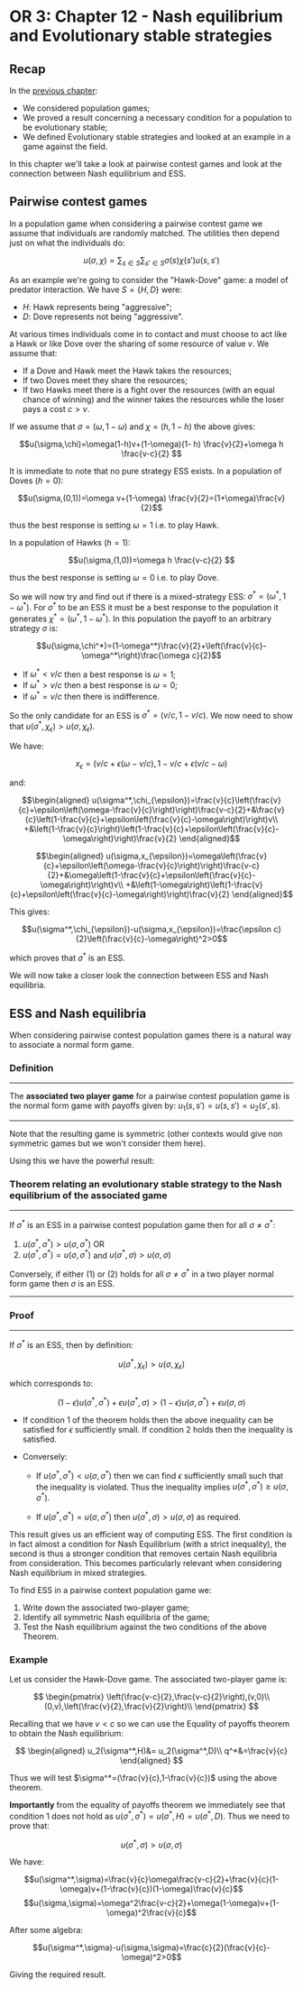 # OR 3: Chapter 12 - Nash equilibrium and Evolutionary stable strategies

## Recap

In the [previous chapter](Chapter_11_Population_Games_and_Evolutionary_stable_strategies.md):

- We considered population games;
- We proved a result concerning a necessary condition for a population to be evolutionary stable;
- We defined Evolutionary stable strategies and looked at an example in a game against the field.

In this chapter we'll take a look at pairwise contest games and look at the connection between Nash equilibrium and ESS.

## Pairwise contest games

In a population game when considering a pairwise contest game we assume that individuals are randomly matched. The utilities then depend just on what the individuals do:

$$u(\sigma,\chi)=\sum_{s\in S}\sum_{s'\in S}\sigma(s)\chi(s')u(s,s')$$

As an example we're going to consider the "Hawk-Dove" game: a model of predator interaction. We have $S=\{H,D\}$ were:

- $H$: Hawk represents being "aggressive";
- $D$: Dove represents not being "aggressive".

At various times individuals come in to contact and must choose to act like a Hawk or like Dove over the sharing of some resource of value $v$. We assume that:

- If a Dove and Hawk meet the Hawk takes the resources;
- If two Doves meet they share the resources;
- If two Hawks meet there is a fight over the resources (with an equal chance of winning) and the winner takes the resources while the loser pays a cost $c>v$.

If we assume that $\sigma=(\omega,1-\omega)$ and $\chi=(h,1-h)$ the above gives:

$$u(\sigma,\chi)=\omega(1-h)v+(1-\omega)(1- h) \frac{v}{2}+\omega h \frac{v-c}{2} $$

It is immediate to note that no pure strategy ESS exists. In a population of Doves ($h=0$):

$$u(\sigma,(0,1))=\omega v+(1-\omega) \frac{v}{2}=(1+\omega)\frac{v}{2}$$

thus the best response is setting $\omega=1$ i.e. to play Hawk.

In a population of Hawks ($h=1$):

$$u(\sigma,(1,0))=\omega h \frac{v-c}{2} $$

thus the best response is setting $\omega=0$ i.e. to play Dove.

So we will now try and find out if there is a mixed-strategy ESS: $\sigma^*=(\omega^*,1-\omega^*)$. For $\sigma^*$ to be an ESS it must be a best response to the population it generates $\chi^*=(\omega^*,1-\omega^*)$. In this population the payoff to an arbitrary strategy $\sigma$ is:

$$u(\sigma,\chi^*)=(1-\omega^*)\frac{v}{2}+\left(\frac{v}{c}-\omega^*\right)\frac{\omega c}{2}$$

- If $\omega^*<v/c$ then a best response is $\omega=1$;
- If $\omega^*>v/c$ then a best response is $\omega=0$;
- If $\omega^*=v/c$ then there is indifference.

So the only candidate for an ESS is $\sigma^*=\left(v/c,1-v/c\right)$. We now need to show that $u(\sigma^*,\chi_{\epsilon})>u(\sigma,\chi_{\epsilon})$.

We have:

$$x_\epsilon=(v/c+\epsilon(\omega-v/c),1-v/c+\epsilon(v/c-\omega)$$

and:

$$\begin{aligned}
u(\sigma^*,\chi_{\epsilon})=\frac{v}{c}\left(\frac{v}{c}+\epsilon\left(\omega-\frac{v}{c}\right)\right)\frac{v-c}{2}+&\frac{v}{c}\left(1-\frac{v}{c}+\epsilon\left(\frac{v}{c}-\omega\right)\right)v\\
+&\left(1-\frac{v}{c}\right)\left(1-\frac{v}{c}+\epsilon\left(\frac{v}{c}-\omega\right)\right)\frac{v}{2}
\end{aligned}$$

$$\begin{aligned}
u(\sigma,x_{\epsilon})=\omega\left(\frac{v}{c}+\epsilon\left(\omega-\frac{v}{c}\right)\right)\frac{v-c}{2}+&\omega\left(1-\frac{v}{c}+\epsilon\left(\frac{v}{c}-\omega\right)\right)v\\
+&\left(1-\omega\right)\left(1-\frac{v}{c}+\epsilon\left(\frac{v}{c}-\omega\right)\right)\frac{v}{2}
\end{aligned}$$

This gives:

$$u(\sigma^*,\chi_{\epsilon})-u(\sigma,x_{\epsilon})=\frac{\epsilon c}{2}\left(\frac{v}{c}-\omega\right)^2>0$$

which proves that $\sigma^*$ is an ESS.

We will now take a closer look the connection between ESS and Nash equilibria.

## ESS and Nash equilibria

When considering pairwise contest population games there is a natural way to associate a normal form game.

### Definition

---

The **associated two player game** for a pairwise contest population game is the normal form game with payoffs given by: $u_1(s,s')=u(s,s')=u_2(s',s)$.

---

Note that the resulting game is symmetric (other contexts would give non symmetric games but we won't consider them here).

Using this we have the powerful result:

### Theorem relating an evolutionary stable strategy to the Nash equilibrium of the associated game

---

If $\sigma^*$ is an ESS in a pairwise contest population game then for all $\sigma\ne\sigma^*$:

1. $u(\sigma^*,\sigma^*)>u(\sigma,\sigma^*)$
OR
2. $u(\sigma^*,\sigma^*)=u(\sigma,\sigma^*)$ and $u(\sigma^*,\sigma)>u(\sigma,\sigma)$

Conversely, if either (1) or (2) holds for all $\sigma\ne\sigma^*$ in a two player normal form game then $\sigma$ is an ESS.

---

### Proof

---

If $\sigma^*$ is an ESS, then by definition:

$$u(\sigma^*,\chi_{\epsilon})>u(\sigma,\chi_{\epsilon})$$

which corresponds to:

$$(1-\epsilon)u(\sigma^*,\sigma^*)+\epsilon u(\sigma^*,\sigma)>(1-\epsilon)u(\sigma,\sigma^*)+\epsilon u(\sigma,\sigma)$$

- If condition 1 of the theorem holds then the above inequality can be satisfied for $\epsilon$ sufficiently small. If condition 2 holds then the inequality is satisfied.
- Conversely:

    - If $u(\sigma^*,\sigma^*)<u(\sigma,\sigma^*)$ then we can find $\epsilon$ sufficiently small such that the inequality is violated. Thus the inequality implies $u(\sigma^*,\sigma^*)\geq u(\sigma,\sigma^*)$.

    - If $u(\sigma^*,\sigma^*)= u(\sigma,\sigma^*)$ then $u(\sigma^*,\sigma)> u(\sigma,\sigma)$ as required.

This result gives us an efficient way of computing ESS. The first condition is in fact almost a condition for Nash Equilibrium (with a strict inequality), the second is thus a stronger condition that removes certain Nash equilibria from consideration. This becomes particularly relevant when considering Nash equilibrium in mixed strategies.

To find ESS in a pairwise context population game we:

1. Write down the associated two-player game;
2. Identify all symmetric Nash equilibria of the game;
3. Test the Nash equilibrium against the two conditions of the above Theorem.


### Example

Let us consider the Hawk-Dove game. The associated two-player game is:

$$
\begin{pmatrix}
\left(\frac{v-c}{2},\frac{v-c}{2}\right),(v,0)\\
(0,v),\left(\frac{v}{2},\frac{v}{2}\right)\\
\end{pmatrix}
$$

Recalling that we have $v<c$ so we can use the Equality of payoffs theorem to obtain the Nash equilibrium:

$$
\begin{aligned}
u_2(\sigma^*,H)&= u_2(\sigma^*,D)\\
q^*&=\frac{v}{c}
\end{aligned}
$$

Thus we will test $\sigma^*=(\frac{v}{c},1-\frac{v}{c})$ using the above theorem.

**Importantly** from the equality of payoffs theorem we immediately see that condition 1 does not hold as $u(\sigma^*,\sigma^*)=u(\sigma^*,H)=u(\sigma^*,D)$. Thus we need to prove that:

$$u(\sigma^*,\sigma)>u(\sigma,\sigma)$$

We have:

$$u(\sigma^*,\sigma)=\frac{v}{c}\omega\frac{v-c}{2}+\frac{v}{c}(1-\omega)v+(1-\frac{v}{c})(1-\omega)\frac{v}{c}$$
$$u(\sigma,\sigma)=\omega^2\frac{v-c}{2}+\omega(1-\omega)v+(1-\omega)^2\frac{v}{c}$$

After some algebra:

$$u(\sigma^*,\sigma)-u(\sigma,\sigma)=\frac{c}{2}(\frac{v}{c}-\omega)^2>0$$

Giving the required result.
